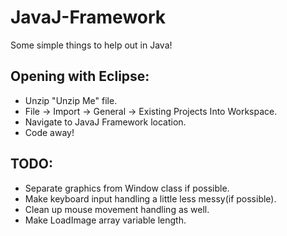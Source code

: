 # JavaJ-Framework
Some simple things to help out in Java!

## Opening with Eclipse:
- Unzip "Unzip Me" file.
- File -> Import -> General -> Existing Projects Into Workspace.
- Navigate to JavaJ Framework location.
- Code away!

## TODO:
- Separate graphics from Window class if possible.
- Make keyboard input handling a little less messy(if possible).
- Clean up mouse movement handling as well.
- Make LoadImage array variable length.
